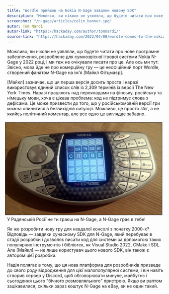 ```yaml
---
title: "Wordle прийшов на Nokia N-Gage завдяки новому SDK"
description: "Можливо, ви ніколи не уявляли, що будете читати про нове програмне забезпечення, розроблене для сумнозвісної ігрової системи Nokia N-Gage у 2022 році. -- Hackaday"
screenshot: "/n-gage/articles/colin_banner.jpg"
autor: Tom Nardi
autor-link: "https://hackaday.com/author/tomnardi/"
source-link: "https://hackaday.com/2022/04/08/wordle-comes-to-the-nokia-n-gage-thanks-to-new-sdk/"
---
```


Можливо, ви ніколи не уявляли, що будете читати про нове програмне забезпечення, розроблене для сумнозвісної ігрової системи Nokia N-Gage у 2022 році, і ми теж не очікували писати про це. Але ось ми тут. Звісно, мова йде не про комерційну гру — це неофіційний порт Wordle, створений фанатом N-Gage на ім'я [Майкл Фітцмаєр].

[Майкл] зазначає, що ця перша версія досить проста і наразі використовує єдиний список слів із 2,309 термінів із версії The New York Times. Наразі працюють над перекладами на фінську, російську та німецьку мови, хоча є цікава проблема: код не підтримує слова з дефісами. Це може призвести до того, що у російськомовній версії гри можна опинитися в безвихідній ситуації. Можливо, це просто збіг, а не якийсь політичний коментар, але все одно це виглядає забавно.

<img alt="Colin McRae Rally" src="/n-gage/articles/nwordle_detail.jpg" vspace="5" hspace="5" border="1" align="right">
У Радянській Росії не ти граєш на N-Gage, а N-Gage грає в тебе!

Як же розробити нову гру для невдалої консолі з початку 2000-х? Відповідь — завдяки сучасному SDK для N-Gage, який перебуває в стадії розробки і дозволяє писати код для системи за допомогою таких популярних інструментів і бібліотек, як Visual Studio 2022, CMake і SDL. Але [Майкл] — не лише користувач цього нового SDK, він також є автором цієї розробки.

Надія полягає в тому, що ця нова платформа для розробників призведе до свого роду відродження для цієї малопопулярної системи, і він навіть створив сервер у Discord, щоб обговорювати минуле, майбутнє і сьогодення цього "бічного розмовляльного" пристрою. Якщо ви раптом зацікавилися, скільки зараз коштує N-Gage на eBay, ви не один такий.